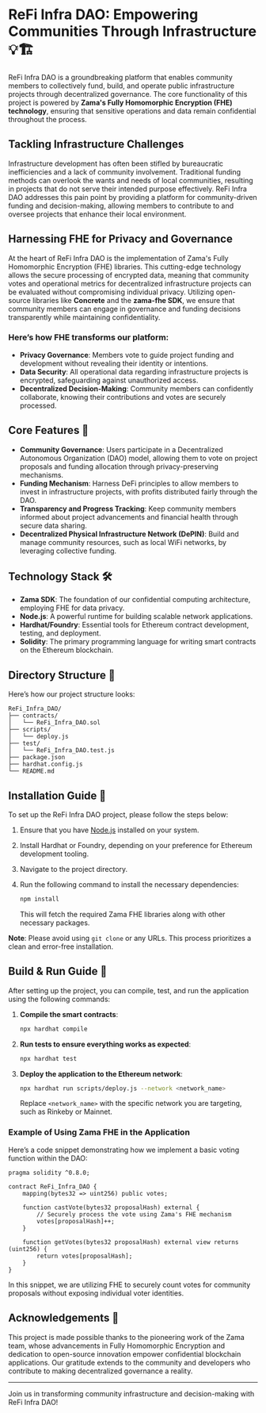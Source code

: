 # ReFi Infra DAO: Empowering Communities Through Infrastructure 💡🏗️

ReFi Infra DAO is a groundbreaking platform that enables community members to collectively fund, build, and operate public infrastructure projects through decentralized governance. The core functionality of this project is powered by **Zama's Fully Homomorphic Encryption (FHE) technology**, ensuring that sensitive operations and data remain confidential throughout the process.

## Tackling Infrastructure Challenges

Infrastructure development has often been stifled by bureaucratic inefficiencies and a lack of community involvement. Traditional funding methods can overlook the wants and needs of local communities, resulting in projects that do not serve their intended purpose effectively. ReFi Infra DAO addresses this pain point by providing a platform for community-driven funding and decision-making, allowing members to contribute to and oversee projects that enhance their local environment.

## Harnessing FHE for Privacy and Governance

At the heart of ReFi Infra DAO is the implementation of Zama's Fully Homomorphic Encryption (FHE) libraries. This cutting-edge technology allows the secure processing of encrypted data, meaning that community votes and operational metrics for decentralized infrastructure projects can be evaluated without compromising individual privacy. Utilizing open-source libraries like **Concrete** and the **zama-fhe SDK**, we ensure that community members can engage in governance and funding decisions transparently while maintaining confidentiality. 

### Here’s how FHE transforms our platform:

- **Privacy Governance**: Members vote to guide project funding and development without revealing their identity or intentions.
- **Data Security**: All operational data regarding infrastructure projects is encrypted, safeguarding against unauthorized access.
- **Decentralized Decision-Making**: Community members can confidently collaborate, knowing their contributions and votes are securely processed.

## Core Features 🌟

- **Community Governance**: Users participate in a Decentralized Autonomous Organization (DAO) model, allowing them to vote on project proposals and funding allocation through privacy-preserving mechanisms.
- **Funding Mechanism**: Harness DeFi principles to allow members to invest in infrastructure projects, with profits distributed fairly through the DAO.
- **Transparency and Progress Tracking**: Keep community members informed about project advancements and financial health through secure data sharing.
- **Decentralized Physical Infrastructure Network (DePIN)**: Build and manage community resources, such as local WiFi networks, by leveraging collective funding.

## Technology Stack 🛠️

- **Zama SDK**: The foundation of our confidential computing architecture, employing FHE for data privacy.
- **Node.js**: A powerful runtime for building scalable network applications.
- **Hardhat/Foundry**: Essential tools for Ethereum contract development, testing, and deployment.
- **Solidity**: The primary programming language for writing smart contracts on the Ethereum blockchain.

## Directory Structure 📁

Here’s how our project structure looks:

```
ReFi_Infra_DAO/
├── contracts/
│   └── ReFi_Infra_DAO.sol
├── scripts/
│   └── deploy.js
├── test/
│   └── ReFi_Infra_DAO.test.js
├── package.json
├── hardhat.config.js
└── README.md
```

## Installation Guide 🔧

To set up the ReFi Infra DAO project, please follow the steps below:

1. Ensure that you have [Node.js](https://nodejs.org/) installed on your system.
2. Install Hardhat or Foundry, depending on your preference for Ethereum development tooling.
3. Navigate to the project directory.
4. Run the following command to install the necessary dependencies:

   ```bash
   npm install
   ```

   This will fetch the required Zama FHE libraries along with other necessary packages.

**Note**: Please avoid using `git clone` or any URLs. This process prioritizes a clean and error-free installation.

## Build & Run Guide 🚀

After setting up the project, you can compile, test, and run the application using the following commands:

1. **Compile the smart contracts**:

   ```bash
   npx hardhat compile
   ```

2. **Run tests to ensure everything works as expected**:

   ```bash
   npx hardhat test
   ```

3. **Deploy the application to the Ethereum network**:

   ```bash
   npx hardhat run scripts/deploy.js --network <network_name>
   ```

   Replace `<network_name>` with the specific network you are targeting, such as Rinkeby or Mainnet.

### Example of Using Zama FHE in the Application

Here’s a code snippet demonstrating how we implement a basic voting function within the DAO:

```solidity
pragma solidity ^0.8.0;

contract ReFi_Infra_DAO {
    mapping(bytes32 => uint256) public votes;

    function castVote(bytes32 proposalHash) external {
        // Securely process the vote using Zama's FHE mechanism
        votes[proposalHash]++;
    }

    function getVotes(bytes32 proposalHash) external view returns (uint256) {
        return votes[proposalHash];
    }
}
```

In this snippet, we are utilizing FHE to securely count votes for community proposals without exposing individual voter identities.

## Acknowledgements 🙏

This project is made possible thanks to the pioneering work of the Zama team, whose advancements in Fully Homomorphic Encryption and dedication to open-source innovation empower confidential blockchain applications. Our gratitude extends to the community and developers who contribute to making decentralized governance a reality.

---

Join us in transforming community infrastructure and decision-making with ReFi Infra DAO!
